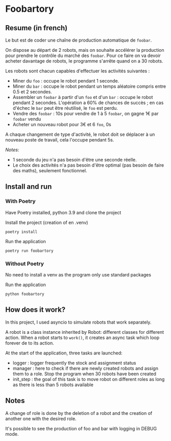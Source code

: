 # Foobartory

## Resume (in french)

Le but est de coder une chaîne de production automatique de `foobar`.

On dispose au départ de 2 robots, mais on souhaite accélérer la production pour prendre le contrôle du marché des `foobar`.
Pour ce faire on va devoir acheter davantage de robots, le programme s'arrête quand on a 30 robots.

Les robots sont chacun capables d'effectuer les activités suivantes :

- Miner du `foo` : occupe le robot pendant 1 seconde. 
- Miner du `bar` : occupe le robot pendant un temps aléatoire compris entre 0.5 et 2 secondes. 
- Assembler un `foobar` à partir d'un `foo` et d'un `bar` : occupe le robot pendant 2 secondes.
  L'opération a 60% de chances de succès ; en cas d'échec le `bar` peut être réutilisé, le `foo` est perdu. 
- Vendre des `foobar` : 10s pour vendre de 1 à 5 `foobar`, on gagne 1€ par `foobar` vendu 
- Acheter un nouveau robot pour 3€ et 6 `foo`, 0s 

A chaque changement de type d'activité, le robot doit se déplacer à un nouveau poste de travail, cela l'occupe pendant 5s. 

_Notes_:

- 1 seconde du jeu n'a pas besoin d'être une seconde réelle.
- Le choix des activités n'a pas besoin d'être optimal (pas besoin de faire des maths), seulement fonctionnel.

## Install and run

### With Poetry

Have Poetry installed, python 3.9 and clone the project

Install the project (creation of en .venv)

```
poetry install
```

Run the application

```
poetry run foobartory 
```

### Without Poetry

No need to install a venv as the program only use standard packages

Run the application
```
python foobartory 
```


## How does it work?

In this project, I used asyncio to simulate robots that work separately.

A robot is a class instance inherited by Robot: different classes for different action.
When a robot starts to `work()`, it creates an async task which loop forever de to its action. 

At the start of the application, three tasks are launched:
- logger : logger frequently the stock and assignment status
- manager : here to check if there are newly created robots and assign them to a role.
  Stop the program when 30 robots have been created
- init_step : the goal of this task is to move robot on different roles as long as there is less than 5 robots available 

## Notes

A change of role is done by the deletion of a robot and the creation of another one with the desired role.

It's possible to see the production of foo and bar with logging in DEBUG mode.
